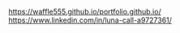 https://waffle555.github.io/portfolio.github.io/
<br>
https://www.linkedin.com/in/luna-call-a9727361/
